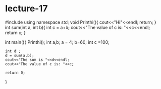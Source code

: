 # lecture-17
#include <iostream>
using namespace std;
void Printhi(){
    cout<<"Hi"<<endl;
    return;
}
int sum(int a, int b){
    int c = a+b;
    cout<<"The value of c is: "<<c<<endl;
    return c;
}

int main(){
    Printhi();
    int a,b;
    a = 4; 
    b=60;
    int c =100;

    int d ;
    d = sum(a,b);
    cout<<"The sum is "<<d<<endl;
    cout<<"The value of c is: "<<c;
    
    return 0;

}
